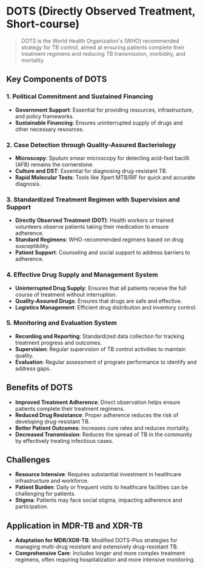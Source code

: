 # DOTS (Directly Observed Treatment, Short-course)

> DOTS is the World Health Organization's (WHO) recommended strategy for TB control, aimed at ensuring patients complete their treatment regimens and reducing TB transmission, morbidity, and mortality.

## Key Components of DOTS

### 1. Political Commitment and Sustained Financing

- **Government Support**: Essential for providing resources, infrastructure, and policy frameworks.
- **Sustainable Financing**: Ensures uninterrupted supply of drugs and other necessary resources.

### 2. Case Detection through Quality-Assured Bacteriology

- **Microscopy**: Sputum smear microscopy for detecting acid-fast bacilli (AFB) remains the cornerstone.
- **Culture and DST**: Essential for diagnosing drug-resistant TB.
- **Rapid Molecular Tests**: Tools like Xpert MTB/RIF for quick and accurate diagnosis.

### 3. Standardized Treatment Regimen with Supervision and Support

- **Directly Observed Treatment (DOT)**: Health workers or trained volunteers observe patients taking their medication to ensure adherence.
- **Standard Regimens**: WHO-recommended regimens based on drug susceptibility.
- **Patient Support**: Counseling and social support to address barriers to adherence.

### 4. Effective Drug Supply and Management System

- **Uninterrupted Drug Supply**: Ensures that all patients receive the full course of treatment without interruption.
- **Quality-Assured Drugs**: Ensures that drugs are safe and effective.
- **Logistics Management**: Efficient drug distribution and inventory control.

### 5. Monitoring and Evaluation System

- **Recording and Reporting**: Standardized data collection for tracking treatment progress and outcomes.
- **Supervision**: Regular supervision of TB control activities to maintain quality.
- **Evaluation**: Regular assessment of program performance to identify and address gaps.

## Benefits of DOTS

- **Improved Treatment Adherence**: Direct observation helps ensure patients complete their treatment regimens.
- **Reduced Drug Resistance**: Proper adherence reduces the risk of developing drug-resistant TB.
- **Better Patient Outcomes**: Increases cure rates and reduces mortality.
- **Decreased Transmission**: Reduces the spread of TB in the community by effectively treating infectious cases.

## Challenges

- **Resource Intensive**: Requires substantial investment in healthcare infrastructure and workforce.
- **Patient Burden**: Daily or frequent visits to healthcare facilities can be challenging for patients.
- **Stigma**: Patients may face social stigma, impacting adherence and participation.

## Application in MDR-TB and XDR-TB

- **Adaptation for MDR/XDR-TB**: Modified DOTS-Plus strategies for managing multi-drug resistant and extensively drug-resistant TB.
- **Comprehensive Care**: Includes longer and more complex treatment regimens, often requiring hospitalization and more intensive monitoring.
